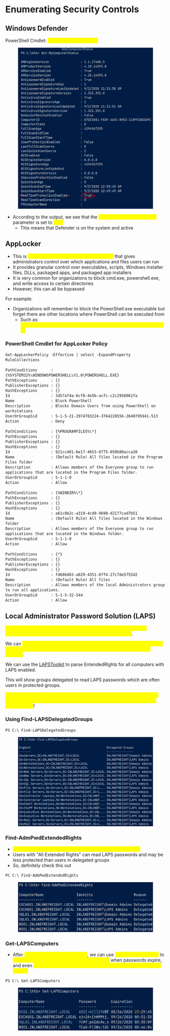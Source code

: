 # Enumerating Security Controls

## Windows Defender

PowerShell Cmdlet: <mark style="color:yellow;">Get-MpComputerStatus</mark>

<figure><img src="../../.gitbook/assets/image (5) (1) (3).png" alt=""><figcaption></figcaption></figure>

* According to the output, we see that the <mark style="color:yellow;">RealTimeProtectionEnabled</mark> parameter is set to <mark style="color:yellow;">True</mark>
  * This means that Defender is on the system and active

## AppLocker

* This is <mark style="color:yellow;">Microsoft's application whitelisting utility</mark> that gives administrators control over which applications and files users can run
* It provides granular control over executables, scripts, Windows installer files, DLLs, packaged apps, and packaged app installers
* It is very common for organizations to block cmd.exe, powershell.exe, and write access to certain directories
* However, this can all be bypassed

For example:

* Organizations will remember to block the PowerShell.exe executable but forget there are other locations where PowerShell can be executed from
  * Such as: <mark style="color:yellow;">%SystemRoot%\SysWOW64\WindowsPowerShell\v1.0\powershell.exe</mark>

### PowerShell Cmdlet for AppLocker Policy

```
Get-AppLockerPolicy -Effective | select -ExpandProperty RuleCollections

PathConditions      : {%SYSTEM32%\WINDOWSPOWERSHELL\V1.0\POWERSHELL.EXE}
PathExceptions      : {}
PublisherExceptions : {}
HashExceptions      : {}
Id                  : 3d57af4a-6cf8-4e5b-acfc-c2c2956061fa
Name                : Block PowerShell
Description         : Blocks Domain Users from using PowerShell on workstations
UserOrGroupSid      : S-1-5-21-2974783224-3764228556-2640795941-513
Action              : Deny

PathConditions      : {%PROGRAMFILES%\*}
PathExceptions      : {}
PublisherExceptions : {}
HashExceptions      : {}
Id                  : 921cc481-6e17-4653-8f75-050b80acca20
Name                : (Default Rule) All files located in the Program Files folder
Description         : Allows members of the Everyone group to run applications that are located in the Program Files folder.
UserOrGroupSid      : S-1-1-0
Action              : Allow

PathConditions      : {%WINDIR%\*}
PathExceptions      : {}
PublisherExceptions : {}
HashExceptions      : {}
Id                  : a61c8b2c-a319-4cd0-9690-d2177cad7b51
Name                : (Default Rule) All files located in the Windows folder
Description         : Allows members of the Everyone group to run applications that are located in the Windows folder.
UserOrGroupSid      : S-1-1-0
Action              : Allow

PathConditions      : {*}
PathExceptions      : {}
PublisherExceptions : {}
HashExceptions      : {}
Id                  : fd686d83-a829-4351-8ff4-27c7de5755d2
Name                : (Default Rule) All files
Description         : Allows members of the local Administrators group to run all applications.
UserOrGroupSid      : S-1-5-32-544
Action              : Allow
```

## Local Administrator Password Solution (LAPS)

<mark style="color:yellow;">This technology is used to randomize and rotate local administrator passwords on Windows hosts and prevent lateral movement</mark>.&#x20;

We can <mark style="color:yellow;">enumerate what domain users can read the LAPS password set for machines with LAPS installed and what machines do NOT have LAPS installed</mark>.

We can use the [LAPSToolkit](https://github.com/leoloobeek/LAPSToolkit) to parse EntendedRIghts for all computers with LAPS enabled.

This will show groups delegated to read LAPS passwords which are often users in protected groups.

<mark style="color:yellow;">An account that has joined a computer to a domain receives all Extended Rights over that host and this right gives the account the ability to READ PASSWORDS</mark>!

### Using Find-LAPSDelegatedGroups

```
PS C:\ Find-LAPSDelegatedGroups
```

<figure><img src="../../.gitbook/assets/image (2).png" alt=""><figcaption></figcaption></figure>

### Find-AdmPwdExtendedRights

* <mark style="color:yellow;">This checks the rights on each computer with LAPS installed</mark>
* Users with "All Extended Rights" can read LAPS passwords and may be less protected than users in delegated groups
* So, definitely check this out

```
PC C:\ Find-AdmPwdExtendedRights
```

<figure><img src="../../.gitbook/assets/image (1) (1).png" alt=""><figcaption></figcaption></figure>

### Get-LAPSComputers

* After <mark style="color:yellow;">Find-AdmPwdExtendedRights</mark>, we can use <mark style="color:yellow;">Get-LAPSComputers</mark> to <mark style="color:yellow;">search for computers that have LAPS enabled</mark> when passwords expire, and even <mark style="color:yellow;">obtain the randomized passwords in cleartext if our user has access</mark>

```
PS C:\ Get-LAPSComputers
```

<figure><img src="../../.gitbook/assets/image (4) (9).png" alt=""><figcaption></figcaption></figure>
